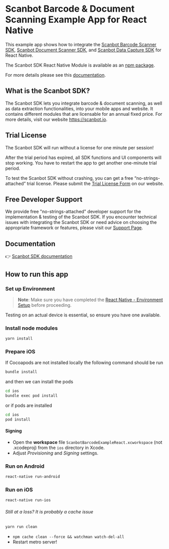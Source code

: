 # Scanbot Barcode & Document Scanning Example App for React Native

This example app shows how to integrate the [Scanbot Barcode Scanner SDK](https://scanbot.io/developer/react-native-barcode-scanner/), [Scanbot Document Scanner SDK](https://scanbot.io/developer/react-native-document-scanner/), and [Scanbot Data Capture SDK](https://scanbot.io/developer/react-native-data-capture/) for React Native.

The Scanbot SDK React Native Module is available as an [npm package](https://www.npmjs.com/package/react-native-scanbot-sdk).

For more details please see this [documentation](https://docs.scanbot.io/document-scanner-sdk/react-native/introduction/).


## What is the Scanbot SDK?

The Scanbot SDK lets you integrate barcode & document scanning, as well as data extraction functionalities, into your mobile apps and website. It contains different modules that are licensable for an annual fixed price. For more details, visit our website https://scanbot.io.


## Trial License

The Scanbot SDK will run without a license for one minute per session!

After the trial period has expired, all SDK functions and UI components will stop working. You have to restart the app to get another one-minute trial period.

To test the Scanbot SDK without crashing, you can get a free “no-strings-attached” trial license. Please submit the [Trial License Form](https://scanbot.io/trial/) on our website.

## Free Developer Support

We provide free "no-strings-attached" developer support for the implementation & testing of the Scanbot SDK.
If you encounter technical issues with integrating the Scanbot SDK or need advice on choosing the appropriate
framework or features, please visit our [Support Page](https://docs.scanbot.io/support/).

## Documentation
👉 [Scanbot SDK documentation](https://docs.scanbot.io/document-scanner-sdk/react-native/introduction/)

## How to run this app

### Set up Environment 

>**Note**: Make sure you have completed the [React Native - Environment Setup](https://reactnative.dev/docs/set-up-your-environment) before proceeding.

Testing on an actual device is essential, so ensure you have one available.

### Install node modules
```bash 
yarn install
```

### Prepare iOS

If Cocoapods are not installed locally the following command should be run
```bash 
bundle install
```
and then we can install the pods
```bash 
cd ios
bundle exec pod install
```
or if pods are installed
```bash 
cd ios
pod install
```

#### Signing
- Open the **workspace** file `ScanbotBarcodeExampleReact.xcworkspace` (not .xcodeproj) from the `ios` directory in Xcode.
- Adjust *Provisioning* and *Signing* settings.

### Run on Android
```bash
react-native run-android
```

### Run on iOS
```bash
react-native run-ios
```

###### Still at a loss? It is probably a cache issue

```bash
yarn run clean
```
* `npm cache clean --force && watchman watch-del-all`
* Restart metro server!
